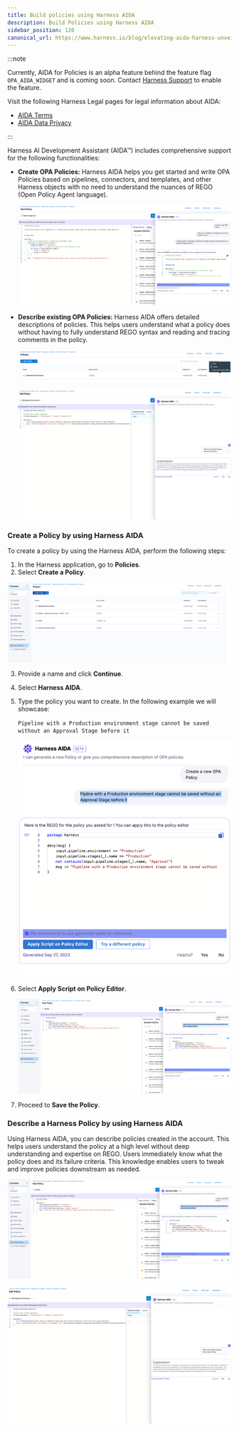 ```yaml
---
title: Build policies using Harness AIDA
description: Build Policies using Harness AIDA
sidebar_position: 120
canonical_url: https://www.harness.io/blog/elevating-aida-harness-unveils-7-new-innovative-capabilities
---
```


:::note

Currently, AIDA for Policies is an alpha feature behind the feature flag `OPA_AIDA_WIDGET` and is coming soon. Contact [Harness Support](mailto:support@harness.io) to enable the feature.

Visit the following Harness Legal pages for legal information about AIDA:
- [AIDA Terms](https://www.harness.io/legal/aida-terms)
- [AIDA Data Privacy](https://www.harness.io/legal/aida-privacy)

:::



Harness AI Development Assistant (AIDA&trade;) includes comprehensive support for the following functionalities:

- **Create OPA Policies:** Harness AIDA helps you get started and write OPA Policies based on pipelines, connectors, and templates, and other Harness objects with no need to understand the nuances of REGO (Open Policy Agent language). 

  ![](./static/aida-for-opa-1.png)


- **Describe existing OPA Policies:** Harness AIDA offers detailed descriptions of policies. This helps users understand what a policy does without having to fully understand REGO syntax and reading and tracing comments in the policy.

  ![](./static/aida-for-opa-2.png)
  
  ![](./static/aida-for-opa-3.png)  

### Create a Policy by using Harness AIDA​

To create a policy by using the Harness AIDA, perform the following steps:

1. In the Harness application, go to **Policies**.
2. Select **Create a Policy**. 

  ![](./static/aida-for-opa-4.png)  

3. Provide a name and click **Continue**.
4. Select **Harness AIDA**.
5. Type the policy you want to create. In the following example we will showcase: 

   `Pipeline with a Production environment stage cannot be saved without an Approval Stage before it`

   ![](./static/aida-for-opa-5.png)

6. Select **Apply Script on Policy Editor**.

   ![](./static/aida-for-opa-6.png)

7. Proceed to **Save the Policy**.

### Describe a Harness Policy by using Harness AIDA​

Using Harness AIDA, you can describe policies created in the account. This helps users understand the policy at a high level without deep understanding and expertise on REGO. Users immediately know what the policy does and its failure criteria. This knowledge enables users to tweak and improve policies downstream as needed.

   ![](./static/aida-for-opa-7.png)

   ![](./static/aida-for-opa-8.png)





